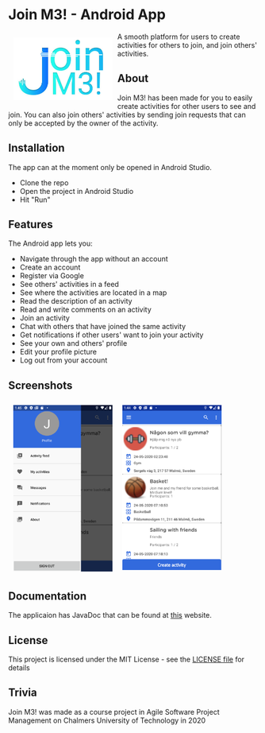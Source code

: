 # Join M3! - Android App

[<img src="/readme/join-me-logo.png" align="left"
width="200"
    hspace="10" vspace="10">](/readme/join-me-logo.png)

A smooth platform for users to create activities for others to join, and join others' activities.

## About
Join M3! has been made for you to easily create activities for other users to see and join. You can also join others' activities by sending join requests that can only be accepted by the owner of the activity.

## Installation
The app can at the moment only be opened in Android Studio.
- Clone the repo
- Open the project in Android Studio
- Hit "Run"

## Features
The Android app lets you:

- Navigate through the app without an account
- Create an account 
- Register via Google
- See others' activities in a feed
- See where the activities are located in a map
- Read the description of an activity
- Read and write comments on an activity
- Join an activity
- Chat with others that have joined the same activity
- Get notifications if other users' want to join your activity
- See your own and others' profile
- Edit your profile picture
- Log out from your account

## Screenshots

[<img src="/readme/menu-app.png" align="left"
width="200"
    hspace="10" vspace="10">](/readme/menu-app.png)
[<img src="/readme/activity-feed.png" align="center"
width="200"
    hspace="10" vspace="10">](/readme/activity-feed.png)

## Documentation
The applicaion has JavaDoc that can be found at <a href="https://miztaoak.github.io/dat257_team1/">this</a> website.

## License
This project is licensed under the MIT License - see the <a href="LICENSE">LICENSE file</a> for details

## Trivia
Join M3! was made as a course project in Agile Software Project Management on Chalmers University of Technology in 2020
